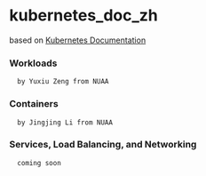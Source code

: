 # kubernetes_doc_zh
based on  [Kubernetes Documentation](https://kubernetes.io/docs/home/)
### Workloads 
      by Yuxiu Zeng from NUAA
### Containers
      by Jingjing Li from NUAA
### Services, Load Balancing, and Networking
      coming soon
